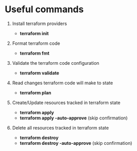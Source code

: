 # Useful commands

1. Install terraform providers
    - **terraform init**

2. Format terraform code
    - **terraform fmt**

3. Validate the terraform code configuration
    - **terraform validate**

4. Read changes terraform code will make to state 
    - **terraform plan**

5. Create/Update resources tracked in terraform state 
    - **terraform apply**
    - **terraform apply -auto-approve** (skip confirmation)

6. Delete all resources tracked in terraform state 
    - **terraform destroy**
    - **terraform destroy -auto-approve** (skip confirmation)